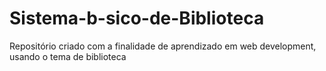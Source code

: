 # Sistema-b-sico-de-Biblioteca
Repositório criado com a finalidade de aprendizado em web development, usando o tema de biblioteca
